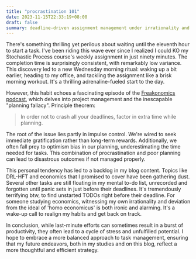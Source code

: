 ```yaml
---
title: "procrastination 101"
date: 2023-11-15T22:33:19+08:00
draft: false
summary: deadline-driven assignment management under irrationality and uncertainty
---
```


There's something thrilling yet perilous about waiting until the eleventh hour to start a task. I've been riding this wave ever since I realized I could KO my Stochastic Process course's weekly assignment in just ninety minutes. The completion time is surprisingly consistent, with remarkably low variance. This discovery led to a new Wednesday morning ritual: waking up a bit earlier, heading to my office, and tackling the assignment like a brisk morning workout. It's a thrilling adrenaline-fueled start to the day.

However, this habit echoes a fascinating episode of the [Freakonomics podcast](https://freakonomics.com/podcast/heres-why-all-your-projects-are-always-late-and-what-to-do-about-it/), which delves into project management and the inescapable "planning fallacy". Principle theorem:

> In order not to crash all your deadlines, factor in extra time while planning.

The root of the issue lies partly in impulse control. We're wired to seek immediate gratification rather than long-term rewards. Additionally, we often fall prey to optimism bias in our planning, underestimating the time needed for tasks. This combination of procrastination and poor planning can lead to disastrous outcomes if not managed properly.

This personal tendency has led to a backlog in my blog content. Topics like DRL-HFT and economics that I promised to cover have been gathering dust. Several other tasks are still floating in my mental to-do list, unrecorded and forgotten until panic sets in just before their deadlines. It's tremendously terrifying btw, to find unstarted TODOs right before their deadline. For someone studying economics, witnessing my own irrationality and deviation from the ideal of 'homo economicus' is both ironic and alarming. It's a wake-up call to realign my habits and get back on track.

In conclusion, while last-minute efforts can sometimes result in a burst of productivity, they often lead to a cycle of stress and unfulfilled potential. I hope to embrace a more balanced approach to task management, ensuring that my future endeavors, both in my studies and on this blog, reflect a more thoughtful and efficient strategy.

